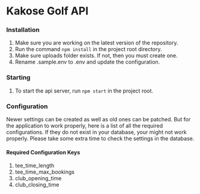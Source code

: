 # Kakose Golf API

### Installation

1. Make sure you are working on the latest version of the repository.
2. Run the command `npm install` in the project root directory.
3. Make sure uploads folder exists. If not, then you must create one.
4. Rename .sample.env to .env and update the configuration.

### Starting

1. To start the api server, run `npm start` in the project root.

### Configuration

Newer settings can be created as well as old ones can be patched. But
for the application to work properly, here is a list of all the required
configurations. If they do not exist in your database, your might not
work properly. Please take some extra time to check the settings in the
database.

#### Required Configuration Keys

1. tee_time_length
2. tee_time_max_bookings
3. club_opening_time
4. club_closing_time
